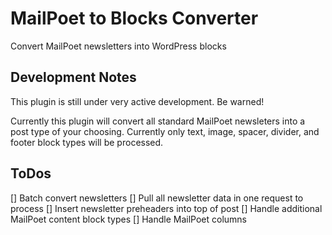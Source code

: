 # MailPoet to Blocks Converter
Convert MailPoet newsletters into WordPress blocks

## Development Notes

This plugin is still under very active development. Be warned!

Currently this plugin will convert all standard MailPoet newsleters into a post type of your choosing.
Currently only text, image, spacer, divider, and footer block types will be processed.

## ToDos
[] Batch convert newsletters
[] Pull all newsletter data in one request to process
[] Insert newsletter preheaders into top of post
[] Handle additional MailPoet content block types
[] Handle MailPoet columns
